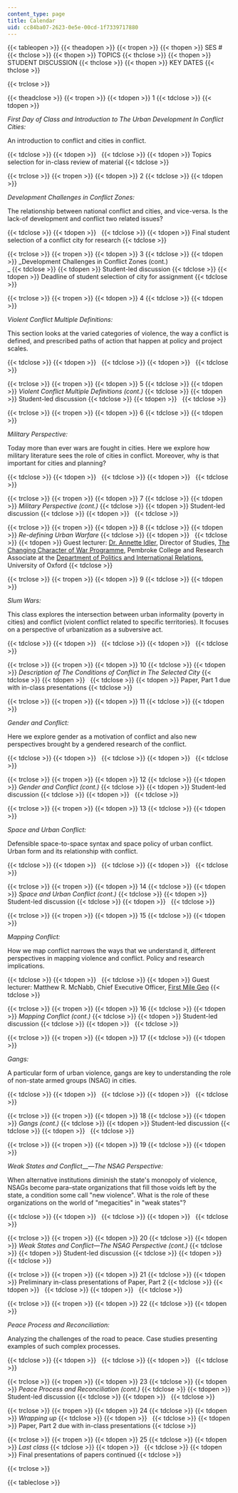 ```yaml
---
content_type: page
title: Calendar
uid: cc84ba07-2623-0e5e-00cd-1f7339717880
---
```


{{< tableopen >}}
{{< theadopen >}}
{{< tropen >}}
{{< thopen >}}
SES #
{{< thclose >}}
{{< thopen >}}
TOPICS
{{< thclose >}}
{{< thopen >}}
STUDENT DISCUSSION
{{< thclose >}}
{{< thopen >}}
KEY DATES
{{< thclose >}}

{{< trclose >}}

{{< theadclose >}}
{{< tropen >}}
{{< tdopen >}}
1
{{< tdclose >}}
{{< tdopen >}}


_First Day of Class and Introduction to The Urban Development In Conflict Cities:_

An introduction to conflict and cities in conflict.


{{< tdclose >}}
{{< tdopen >}}
 
{{< tdclose >}}
{{< tdopen >}}
Topics selection for in-class review of material
{{< tdclose >}}

{{< trclose >}}
{{< tropen >}}
{{< tdopen >}}
2
{{< tdclose >}}
{{< tdopen >}}


_Development Challenges in Conflict Zones:_

The relationship between national conflict and cities, and vice-versa. Is the lack-of development and conflict two related issues?


{{< tdclose >}}
{{< tdopen >}}
 
{{< tdclose >}}
{{< tdopen >}}
Final student selection of a conflict city for research
{{< tdclose >}}

{{< trclose >}}
{{< tropen >}}
{{< tdopen >}}
3
{{< tdclose >}}
{{< tdopen >}}
_Development Challenges in Conflict Zones (cont.)  
_
{{< tdclose >}}
{{< tdopen >}}
Student-led discussion
{{< tdclose >}}
{{< tdopen >}}
Deadline of student selection of city for assignment
{{< tdclose >}}

{{< trclose >}}
{{< tropen >}}
{{< tdopen >}}
4
{{< tdclose >}}
{{< tdopen >}}


_Violent Conflict Multiple Definitions:_

This section looks at the varied categories of violence, the way a conflict is defined, and prescribed paths of action that happen at policy and project scales.


{{< tdclose >}}
{{< tdopen >}}
 
{{< tdclose >}}
{{< tdopen >}}
 
{{< tdclose >}}

{{< trclose >}}
{{< tropen >}}
{{< tdopen >}}
5
{{< tdclose >}}
{{< tdopen >}}
_Violent Conflict Multiple Definitions (cont.)_
{{< tdclose >}}
{{< tdopen >}}
Student-led discussion
{{< tdclose >}}
{{< tdopen >}}
 
{{< tdclose >}}

{{< trclose >}}
{{< tropen >}}
{{< tdopen >}}
6
{{< tdclose >}}
{{< tdopen >}}


_Military Perspective:_

Today more than ever wars are fought in cities. Here we explore how military literature sees the role of cities in conflict. Moreover, why is that important for cities and planning?


{{< tdclose >}}
{{< tdopen >}}
 
{{< tdclose >}}
{{< tdopen >}}
 
{{< tdclose >}}

{{< trclose >}}
{{< tropen >}}
{{< tdopen >}}
7
{{< tdclose >}}
{{< tdopen >}}
_Military Perspective (cont.)_
{{< tdclose >}}
{{< tdopen >}}
Student-led discussion
{{< tdclose >}}
{{< tdopen >}}
 
{{< tdclose >}}

{{< trclose >}}
{{< tropen >}}
{{< tdopen >}}
8
{{< tdclose >}}
{{< tdopen >}}
_Re-defining Urban Warfare_
{{< tdclose >}}
{{< tdopen >}}
 
{{< tdclose >}}
{{< tdopen >}}
Guest lecturer: [Dr. Annette Idler](https://annetteidler.com/), Director of Studies, [The Changing Character of War Programme](http://www.ccw.ox.ac.uk/), Pembroke College and Research Associate at the [Department of Politics and International Relations](http://www.politics.ox.ac.uk/), University of Oxford
{{< tdclose >}}

{{< trclose >}}
{{< tropen >}}
{{< tdopen >}}
9
{{< tdclose >}}
{{< tdopen >}}


_Slum Wars:_

This class explores the intersection between urban informality (poverty in cities) and conflict (violent conflict related to specific territories). It focuses on a perspective of urbanization as a subversive act.


{{< tdclose >}}
{{< tdopen >}}
 
{{< tdclose >}}
{{< tdopen >}}
 
{{< tdclose >}}

{{< trclose >}}
{{< tropen >}}
{{< tdopen >}}
10
{{< tdclose >}}
{{< tdopen >}}
_Description of The Conditions of Conflict in The Selected City_
{{< tdclose >}}
{{< tdopen >}}
 
{{< tdclose >}}
{{< tdopen >}}
Paper, Part 1 due with in-class presentations
{{< tdclose >}}

{{< trclose >}}
{{< tropen >}}
{{< tdopen >}}
11
{{< tdclose >}}
{{< tdopen >}}


_Gender and Conflict:_

Here we explore gender as a motivation of conflict and also new perspectives brought by a gendered research of the conflict.


{{< tdclose >}}
{{< tdopen >}}
 
{{< tdclose >}}
{{< tdopen >}}
 
{{< tdclose >}}

{{< trclose >}}
{{< tropen >}}
{{< tdopen >}}
12
{{< tdclose >}}
{{< tdopen >}}
_Gender and Conflict (cont.)_
{{< tdclose >}}
{{< tdopen >}}
Student-led discussion
{{< tdclose >}}
{{< tdopen >}}
 
{{< tdclose >}}

{{< trclose >}}
{{< tropen >}}
{{< tdopen >}}
13
{{< tdclose >}}
{{< tdopen >}}


_Space and Urban Conflict:_

Defensible space-to-space syntax and space policy of urban conflict. Urban form and its relationship with conflict.


{{< tdclose >}}
{{< tdopen >}}
 
{{< tdclose >}}
{{< tdopen >}}
 
{{< tdclose >}}

{{< trclose >}}
{{< tropen >}}
{{< tdopen >}}
14
{{< tdclose >}}
{{< tdopen >}}
_Space and Urban Conflict (cont.)_
{{< tdclose >}}
{{< tdopen >}}
Student-led discussion
{{< tdclose >}}
{{< tdopen >}}
 
{{< tdclose >}}

{{< trclose >}}
{{< tropen >}}
{{< tdopen >}}
15
{{< tdclose >}}
{{< tdopen >}}


_Mapping Conflict:_

How we map conflict narrows the ways that we understand it, different perspectives in mapping violence and conflict. Policy and research implications.


{{< tdclose >}}
{{< tdopen >}}
 
{{< tdclose >}}
{{< tdopen >}}
Guest lecturer: Matthew R. McNabb, Chief Executive Officer, [First Mile Geo](https://www.firstmilegeo.com/)
{{< tdclose >}}

{{< trclose >}}
{{< tropen >}}
{{< tdopen >}}
16
{{< tdclose >}}
{{< tdopen >}}
_Mapping Conflict (cont.)_
{{< tdclose >}}
{{< tdopen >}}
Student-led discussion
{{< tdclose >}}
{{< tdopen >}}
 
{{< tdclose >}}

{{< trclose >}}
{{< tropen >}}
{{< tdopen >}}
17
{{< tdclose >}}
{{< tdopen >}}


_Gangs:_

A particular form of urban violence, gangs are key to understanding the role of non-state armed groups (NSAG) in cities.


{{< tdclose >}}
{{< tdopen >}}
 
{{< tdclose >}}
{{< tdopen >}}
 
{{< tdclose >}}

{{< trclose >}}
{{< tropen >}}
{{< tdopen >}}
18
{{< tdclose >}}
{{< tdopen >}}
_Gangs (cont.)_
{{< tdclose >}}
{{< tdopen >}}
Student-led discussion
{{< tdclose >}}
{{< tdopen >}}
 
{{< tdclose >}}

{{< trclose >}}
{{< tropen >}}
{{< tdopen >}}
19
{{< tdclose >}}
{{< tdopen >}}


_Weak States and Conflict___—_The NSAG Perspective:_

When alternative institutions diminish the state's monopoly of violence, NSAGs become para–state organizations that fill those voids left by the state, a condition some call "new violence". What is the role of these organizations on the world of "megacities" in "weak states"?


{{< tdclose >}}
{{< tdopen >}}
 
{{< tdclose >}}
{{< tdopen >}}
 
{{< tdclose >}}

{{< trclose >}}
{{< tropen >}}
{{< tdopen >}}
20
{{< tdclose >}}
{{< tdopen >}}
_Weak States and Conflict—The NSAG Perspective_ _(cont.)_
{{< tdclose >}}
{{< tdopen >}}
Student-led discussion
{{< tdclose >}}
{{< tdopen >}}
 
{{< tdclose >}}

{{< trclose >}}
{{< tropen >}}
{{< tdopen >}}
21
{{< tdclose >}}
{{< tdopen >}}
Preliminary in-class presentations of Paper, Part 2
{{< tdclose >}}
{{< tdopen >}}
 
{{< tdclose >}}
{{< tdopen >}}
 
{{< tdclose >}}

{{< trclose >}}
{{< tropen >}}
{{< tdopen >}}
22
{{< tdclose >}}
{{< tdopen >}}


_Peace Process and Reconciliation:_

Analyzing the challenges of the road to peace. Case studies presenting examples of such complex processes.


{{< tdclose >}}
{{< tdopen >}}
 
{{< tdclose >}}
{{< tdopen >}}
 
{{< tdclose >}}

{{< trclose >}}
{{< tropen >}}
{{< tdopen >}}
23
{{< tdclose >}}
{{< tdopen >}}
_Peace Process and Reconciliation_ _(cont.)_
{{< tdclose >}}
{{< tdopen >}}
Student-led discussion
{{< tdclose >}}
{{< tdopen >}}
 
{{< tdclose >}}

{{< trclose >}}
{{< tropen >}}
{{< tdopen >}}
24
{{< tdclose >}}
{{< tdopen >}}
_Wrapping up_
{{< tdclose >}}
{{< tdopen >}}
 
{{< tdclose >}}
{{< tdopen >}}
Paper, Part 2 due with in-class presentations
{{< tdclose >}}

{{< trclose >}}
{{< tropen >}}
{{< tdopen >}}
25
{{< tdclose >}}
{{< tdopen >}}
_Last class_
{{< tdclose >}}
{{< tdopen >}}
 
{{< tdclose >}}
{{< tdopen >}}
Final presentations of papers continued
{{< tdclose >}}

{{< trclose >}}

{{< tableclose >}}
